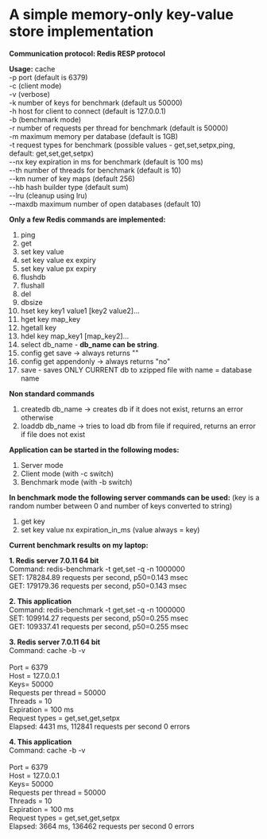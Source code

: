 # A simple memory-only key-value store implementation

**Communication protocol: Redis RESP protocol**

**Usage:** cache<br>
  -p port (default is 6379)<br>
  -c (client mode)<br>
  -v (verbose)<br>
  -k number of keys for benchmark (default us 50000)<br>
  -h host for client to connect (default is 127.0.0.1)<br>
  -b (benchmark mode)<br>
  -r number of requests per thread for benchmark (default is 50000)<br>
  -m maximum memory per database (default is 1GB)<br>
  -t request types for benchmark (possible values - get,set,setpx,ping, default: get,set,get,setpx)<br>
  --nx key expiration in ms for benchmark (default is 100 ms)<br>
  --th number of threads for benchmark (default is 10)<br>
  --km numer of key maps (default 256)<br>
  --hb hash builder type (default sum)<br>
  --lru (cleanup using lru)<br>
  --maxdb maximum number of open databases (default 10)<br>

**Only a few Redis commands are implemented:**

1. ping
2. get
3. set key value
4. set key value ex expiry
5. set key value px expiry
6. flushdb
7. flushall
8. del
9. dbsize
10. hset key key1 value1 [key2 value2]...
11. hget key map_key
12. hgetall key
13. hdel key map_key1 [map_key2]...
14. select db_name - **db_name can be string**.
15. config get save -> always returns ""
16. config get appendonly -> always returns "no"
17. save - saves ONLY CURRENT db to xzipped file with name = database name 

**Non standard commands**
1. createdb db_name -> creates db if it does not exist, returns an error otherwise
2. loaddb db_name -> tries to load db from file if required, returns an error if file does not exist

**Application can be started in the following modes:**
1. Server mode 
2. Client mode (with -c switch)
3. Benchmark mode (with -b switch)

**In benchmark mode the following server commands can be used:** (key is a random number between 0 and number of keys converted to string)
1. get key
2. set key value nx expiration_in_ms (value always = key)

**Current benchmark results on my laptop:**

**1. Redis server 7.0.11 64 bit**<br>
Command: redis-benchmark -t get,set -q -n 1000000<br>
SET: 178284.89 requests per second, p50=0.143 msec                    
GET: 179179.36 requests per second, p50=0.143 msec

**2. This application**<br>
Command: redis-benchmark -t get,set -q -n 1000000<br>
SET: 109914.27 requests per second, p50=0.255 msec                    
GET: 109337.41 requests per second, p50=0.255 msec

**3. Redis server 7.0.11 64 bit**<br>
Command: cache -b -v<br>                  
Port = 6379<br>
Host = 127.0.0.1<br>
Keys= 50000<br>
Requests per thread = 50000<br>
Threads = 10<br>
Expiration = 100 ms<br>
Request types = get,set,get,setpx<br>
Elapsed: 4431 ms, 112841 requests per second 0 errors

**4. This application**<br>
Command: cache -b -v<br>                  
Port = 6379<br>
Host = 127.0.0.1<br>
Keys= 50000<br>
Requests per thread = 50000<br>
Threads = 10<br>
Expiration = 100 ms<br>
Request types = get,set,get,setpx<br>
Elapsed: 3664 ms, 136462 requests per second 0 errors
